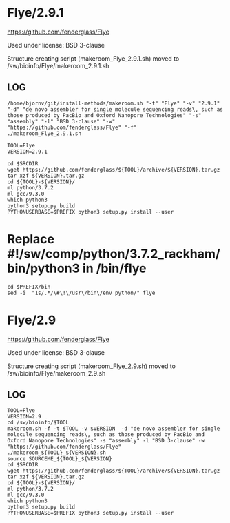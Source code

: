 Flye/2.9.1
========================

<https://github.com/fenderglass/Flye>

Used under license:
BSD 3-clause


Structure creating script (makeroom_Flye_2.9.1.sh) moved to /sw/bioinfo/Flye/makeroom_2.9.1.sh

LOG
---

    /home/bjornv/git/install-methods/makeroom.sh "-t" "Flye" "-v" "2.9.1" "-d" "de novo assembler for single molecule sequencing reads\, such as those produced by PacBio and Oxford Nanopore Technologies" "-s" "assembly" "-l" "BSD 3-clause" "-w" "https://github.com/fenderglass/Flye" "-f"
    ./makeroom_Flye_2.9.1.sh

    TOOL=Flye
    VERSION=2.9.1

    cd $SRCDIR
    wget https://github.com/fenderglass/${TOOL}/archive/${VERSION}.tar.gz
    tar xzf ${VERSION}.tar.gz 
    cd ${TOOL}-${VERSION}/
    ml python/3.7.2
    ml gcc/9.3.0
    which python3
    python3 setup.py build
    PYTHONUSERBASE=$PREFIX python3 setup.py install --user

# Replace #!/sw/comp/python/3.7.2_rackham/bin/python3 in /bin/flye
    cd $PREFIX/bin
    sed -i  "1s/.*/\#\!\/usr\/bin\/env python/" flye









Flye/2.9
========================

<https://github.com/fenderglass/Flye>

Used under license:
BSD 3-clause


Structure creating script (makeroom_Flye_2.9.sh) moved to /sw/bioinfo/Flye/makeroom_2.9.sh

LOG
---

    TOOL=Flye
    VERSION=2.9
    cd /sw/bioinfo/$TOOL
    makeroom.sh -f -t $TOOL -v $VERSION  -d "de novo assembler for single molecule sequencing reads\, such as those produced by PacBio and Oxford Nanopore Technologies" -s "assembly" -l "BSD 3-clause" -w "https://github.com/fenderglass/Flye"
    ./makeroom_${TOOL}_${VERSION}.sh
    source SOURCEME_${TOOL}_${VERSION} 
    cd $SRCDIR
    wget https://github.com/fenderglass/${TOOL}/archive/${VERSION}.tar.gz
    tar xzf ${VERSION}.tar.gz 
    cd ${TOOL}-${VERSION}/
    ml python/3.7.2
    ml gcc/9.3.0
    which python3
    python3 setup.py build
    PYTHONUSERBASE=$PREFIX python3 setup.py install --user

